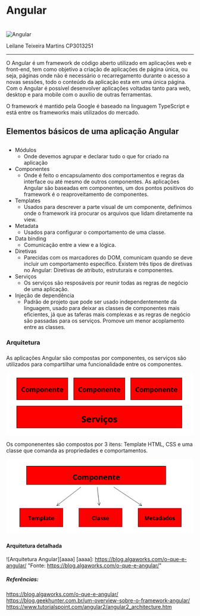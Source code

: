  # **Angular** <h1>

 ![Angular](https://logodix.com/logo/1305148.gif)



 Leilane Teixeira Martins
 CP3013251 

---
O Angular é um framework de código aberto utilizado em aplicações web e front-end, tem como objetivo a criação de aplicações de página única, ou seja, páginas onde não é necessário o recarregamento durante o acesso a novas sessões, todo o conteúdo da aplicação esta em uma única página. Com o Angular é possível desenvolver aplicações voltadas tanto para web, desktop e para mobile com o auxílio de outras ferramentas.

O framework é mantido pela Google é baseado na linguagem TypeScript e está entre os frameworks mais utilizados do mercado.

## **Elementos básicos de uma aplicação Angular** <h2>

- Módulos
    - Onde devemos agrupar e declarar tudo o que for criado na aplicação
- Componentes
    - Onde é feito o encapsulamento dos comportamentos e regras da interface ou até mesmo de outros componentes. As aplicações Angular são baseadas em componentes, um dos pontos positivos do framework é o reaproveitamento de componentes.
- Templates
    - Usados para descrever a parte visual de um componente, definimos onde o framework irá procurar os arquivos que lidam diretamente na view.
- Metadata
    - Usados para configurar o comportamento de uma classe.
- Data binding
    - Comunicação entre a view e a lógica.
- Diretivas
    - Parecidas com os marcadores do DOM, comunicam quando se deve incluir um comportamento específico. Existem três tipos de diretivas no Angular: Diretivas de atributo, estruturais e componentes.
- Serviços
    - Os serviços são resposáveis por reunir todas as regras de negócio de uma aplicação.
- Injeção de dependência
    - Padrão de projeto que pode ser usado independentemente da linguagem, usado para deixar as classes de componentes mais eficientes, já que as taferas mais complexas e as regras de negócio são passadas para os serviços. Promove um menor acoplamento entre as classes.

### **Arquitetura** <h3>

As aplicações Angular são compostas por componentes, os serviços são utilizados para compartilhar uma funcionalidade entre os componentes. 

![Arquitetura Angular](Imagens\img1.png)

Os componenentes são compostos por 3 itens: Template HTML, CSS e uma classe que comanda as propriedades e comportamentos.

![Arquitetura Componentes](Imagens\img2.png)


#### **Arquitetura detalhada** <h4>

![Arquitetura Angular][aaaa]
[aaaa]: https://blog.algaworks.com/o-que-e-angular/ "Fonte: https://blog.algaworks.com/o-que-e-angular/"


##### **Referências:** <h5>
https://blog.algaworks.com/o-que-e-angular/
https://blog.geekhunter.com.br/um-overview-sobre-o-framework-angular/
https://www.tutorialspoint.com/angular2/angular2_architecture.htm

